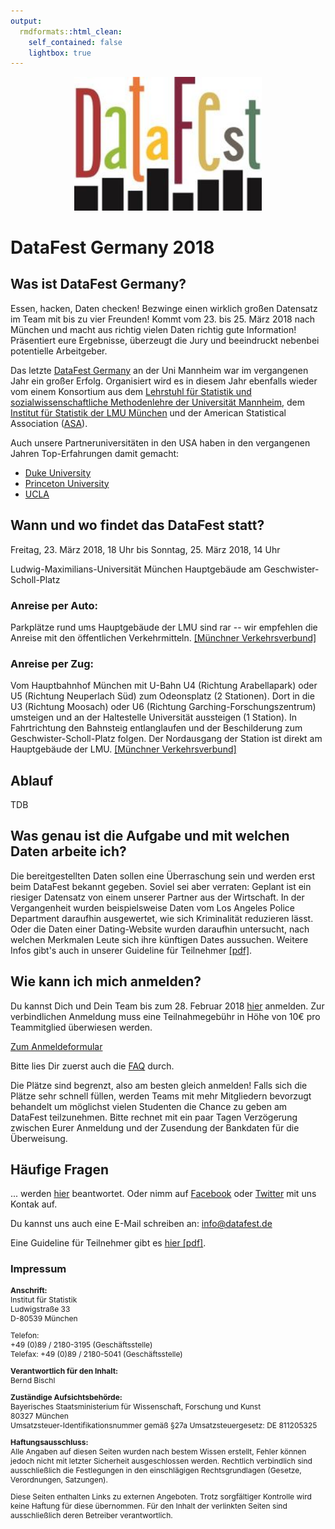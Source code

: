 ```yaml
---
output:
  rmdformats::html_clean:
    self_contained: false
    lightbox: true
---
```


<style type="text/css">
small {
  font-size: 7px
}
img {
  max-width:100%;
  height: auto;
  margin-left: auto;
  margin-right: auto;
}
</style>


<center>
<img src="files/Datafest_01_150304_small.jpg" style="width: 300px;"/>
</center>

# DataFest Germany 2018


## Was ist DataFest Germany?

Essen, hacken, Daten checken! Bezwinge einen wirklich großen Datensatz im Team mit bis zu vier Freunden!
Kommt vom 23. bis 25. März 2018 nach München und macht aus richtig vielen Daten richtig gute Information!
Präsentiert eure Ergebnisse, überzeugt die Jury und beeindruckt nebenbei potentielle Arbeitgeber.

Das letzte [DataFest Germany](https://hiwissml.github.io/datafest2017.github.io/) an der Uni Mannheim war im vergangenen Jahr ein großer Erfolg. Organisiert wird es in diesem Jahr ebenfalls wieder vom einem Konsortium aus dem [Lehrstuhl für Statistik und sozialwissenschaftliche Methodenlehre der Universität Mannheim](http://sswml.uni-mannheim.de/), dem [Institut für Statistik der LMU München](http://www.stat.uni-muenchen.de/) und der American Statistical Association ([ASA](http://www.amstat.org/)).

Auch unsere Partneruniversitäten in den USA haben in den vergangenen Jahren Top-Erfahrungen damit gemacht:

- [Duke University](https://stat.duke.edu/datafest)
- [Princeton University](http://orfe.princeton.edu/datafest/)
- [UCLA](http://datafest.stat.ucla.edu/groups/datafest/)

## Wann und wo findet das DataFest statt?

Freitag, 23. März 2018, 18 Uhr bis Sonntag, 25. März 2018, 14 Uhr

Ludwig-Maximilians-Universität München
Hauptgebäude am Geschwister-Scholl-Platz


### Anreise per Auto:

Parkplätze rund ums Hauptgebäude der LMU sind rar -- wir empfehlen die Anreise mit den öffentlichen Verkehrmitteln. [[Münchner Verkehrsverbund]](http://www.mvv-muenchen.de/)

### Anreise per Zug:

Vom Hauptbahnhof München mit U-Bahn U4 (Richtung Arabellapark) oder U5 (Richtung Neuperlach Süd) zum Odeonsplatz (2 Stationen). Dort in die U3 (Richtung Moosach) oder U6 (Richtung Garching-Forschungszentrum) umsteigen und an der Haltestelle Universität aussteigen (1 Station). In Fahrtrichtung den Bahnsteig entlanglaufen und der Beschilderung zum Geschwister-Scholl-Platz folgen. Der Nordausgang der Station ist direkt am Hauptgebäude der LMU.
[[Münchner Verkehrsverbund]](http://www.mvv-muenchen.de/)

## Ablauf

TDB



## Was genau ist die Aufgabe und mit welchen Daten arbeite ich?

Die bereitgestellten Daten sollen eine Überraschung sein und werden erst beim DataFest bekannt gegeben. Soviel sei aber verraten: Geplant ist ein riesiger Datensatz von einem unserer Partner aus der Wirtschaft.
In der Vergangenheit wurden beispielsweise Daten vom Los Angeles Police Department daraufhin ausgewertet, wie sich Kriminalität reduzieren lässt. Oder die Daten einer Dating-Website wurden daraufhin untersucht, nach welchen Merkmalen Leute sich ihre künftigen Dates aussuchen.
Weitere Infos gibt's auch in unserer Guideline für Teilnehmer [[pdf]](files/StudentsInfosandGuidelines.pdf).

## Wie kann ich mich anmelden?


Du kannst Dich und Dein Team bis zum 28. Februar 2018 [hier](https://goo.gl/forms/5SX1ydaHXRl5vJGQ2) anmelden.
Zur verbindlichen Anmeldung muss eine Teilnahmegebühr in Höhe von 10€ pro Teammitglied überwiesen werden.

[Zum Anmeldeformular](https://goo.gl/forms/5SX1ydaHXRl5vJGQ2)


Bitte lies Dir zuerst auch die [FAQ](faq.html) durch.

Die Plätze sind begrenzt, also am besten gleich anmelden! Falls sich die Plätze sehr schnell füllen, werden Teams mit mehr Mitgliedern bevorzugt behandelt um möglichst vielen Studenten die Chance zu geben am DataFest teilzunehmen. Bitte rechnet mit ein paar Tagen Verzögerung zwischen Eurer Anmeldung und der Zusendung der Bankdaten für die Überweisung.


## Häufige Fragen

... werden [hier](faq.html) beantwortet.
Oder nimm auf [Facebook](https://www.facebook.com/groups/DataFestGermany/) oder [Twitter](https://twitter.com/DataFestGermany) mit uns Kontak auf.

Du kannst uns auch eine E-Mail schreiben an: [info@datafest.de](mailto:info@datafest.de)

Eine Guideline für Teilnehmer gibt es [hier [pdf]](files/StudentsInfosandGuidelines.pdf).

### Impressum

<div style="font-size:12px;">

<p><strong>Anschrift:</strong><br>
Institut für Statistik<br>
Ludwigstraße 33<br>
D-80539 München</p>

<p>Telefon:<br> +49 (0)89 / 2180-3195 (Geschäftsstelle)<br>
Telefax: +49 (0)89 / 2180-5041 (Geschäftsstelle)</p>

<p><strong>Verantwortlich für den Inhalt:</strong><br>
Bernd Bischl</p>

<p><strong>Zuständige Aufsichtsbehörde:</strong><br>
Bayerisches Staatsministerium für Wissenschaft, Forschung und Kunst<br>
80327 München<br>
Umsatzsteuer-Identifikationsnummer gemäß §27a Umsatzsteuergesetz: DE 811205325</p>

<p><strong>Haftungsausschluss:</strong><br>
Alle Angaben auf diesen Seiten wurden nach bestem Wissen erstellt, Fehler können jedoch nicht mit letzter Sicherheit ausgeschlossen werden. Rechtlich verbindlich sind ausschließlich die Festlegungen in den einschlägigen Rechtsgrundlagen (Gesetze, Verordnungen, Satzungen).</p>

<p>Diese Seiten enthalten Links zu externen Angeboten. Trotz sorgfältiger Kontrolle wird keine Haftung für diese übernommen. Für den Inhalt der verlinkten Seiten sind ausschließlich deren Betreiber verantwortlich.</p>

</div>

<!--
**Anschrift:**
Institut für Statistik
Ludwigstraße 33
D-80539 München

Telefon: +49 (0)89 / 2180-3195 (Geschäftsstelle)
Telefax: +49 (0)89 / 2180-5041 (Geschäftsstelle)

**Verantwortlich für den Inhalt:**
Bernd Bischl

**Zuständige Aufsichtsbehörde:**
Bayerisches Staatsministerium für Wissenschaft, Forschung und Kunst
80327 München
Umsatzsteuer-Identifikationsnummer gemäß § 27 a Umsatzsteuergesetz: DE 811205325

**Haftungsausschluss:**
Alle Angaben auf diesen Seiten wurden nach bestem Wissen erstellt, Fehler können jedoch nicht mit letzter Sicherheit ausgeschlossen werden. Rechtlich verbindlich sind ausschließlich die Festlegungen in den einschlägigen Rechtsgrundlagen (Gesetze, Verordnungen, Satzungen).

Diese Seiten enthalten Links zu externen Angeboten. Trotz sorgfältiger Kontrolle wird keine Haftung für diese übernommen. Für den Inhalt der verlinkten Seiten sind ausschließlich deren Betreiber verantwortlich.


-->
